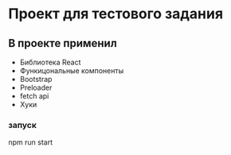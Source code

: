 # Проект для тестового задания


## В проекте применил
* Библиотека React
* Функицональные компоненты
* Bootstrap
* Preloader
* fetch api
* Хуки

### запуск

npm run start
